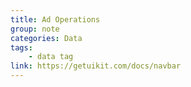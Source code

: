 ```yaml
---
title: Ad Operations
group: note
categories: Data
tags:
    - data tag
link: https://getuikit.com/docs/navbar
---
```

